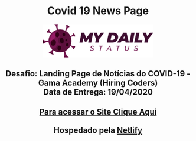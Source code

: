 <h1 align="center"> Covid 19 News Page</h1>

<h4 align="center">
    <a href="#">
        <img src="../Desafio-covid-19/images/logo.png" alt="Covid-19 logo" width="300px">
    </a>
</h4>

<h2 align="center">
    <b>
        Desafio: Landing Page de Notícias do COVID-19 - Gama Academy (Hiring Coders) <br>
        Data de Entrega: 19/04/2020
    </b>
</h2>


<h2 align="center">
    <a href="https://covid-19-daily-status.netlify.app/index.html" target="_blank">
        Para acessar o Site Clique Aqui 
    </a>
    <br><br>
    Hospedado pela
    <a href="https://www.netlify.com/" target="_blank">Netlify</a>
</h2>



